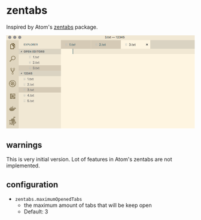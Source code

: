 # zentabs

Inspired by Atom's [zentabs](https://github.com/ArnaudRinquin/atom-zentabs) package.

![screenshot](/images/screenshot.gif)

## warnings

This is very initial version. Lot of features in Atom's zentabs are not implemented.

 ## configuration

- `zentabs.maximumOpenedTabs`
  - the maximum amount of tabs that will be keep open
  - Default: 3
